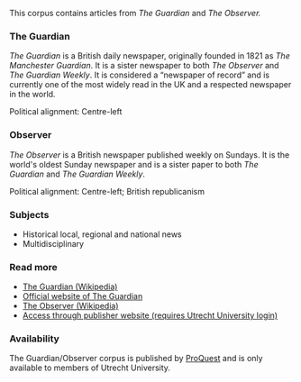 
This corpus contains articles from *The Guardian* and *The Observer.*

### The Guardian

*The Guardian* is a British daily newspaper, originally founded in 1821 as *The Manchester Guardian*. It is a sister newspaper to both *The Observer* and *The Guardian Weekly*. It is considered a “newspaper of record” and is currently one of the most widely read in the UK and a respected newspaper in the world.

Political alignment: Centre-left

### Observer

*The Observer* is a British newspaper published weekly on Sundays. It is the world's oldest Sunday newspaper and is a sister paper to both *The Guardian* and *The Guardian Weekly*.

Political alignment: Centre-left; British republicanism

### Subjects

- Historical local, regional and national news
- Multidisciplinary

### Read more

- [The Guardian (Wikipedia)](https://en.wikipedia.org/wiki/The_Guardian)
- [Official website of The Guardian](https://www.theguardian.com/international)
- [The Observer (Wikipedia)](https://en.wikipedia.org/wiki/The_Observer)
- [Access through publisher website (requires Utrecht University login)](https://www.proquest.com/hnpguardianobserver/index?parentSessionId=SBW10zSG6gyVTa17wSPUIoNhfaXQZBxx2UvOA9%2FiYto%3D&accountid=14772)

### Availability

The Guardian/Observer corpus is published by [ProQuest](https://en.wikipedia.org/wiki/ProQuest) and is only available to members of Utrecht University.
